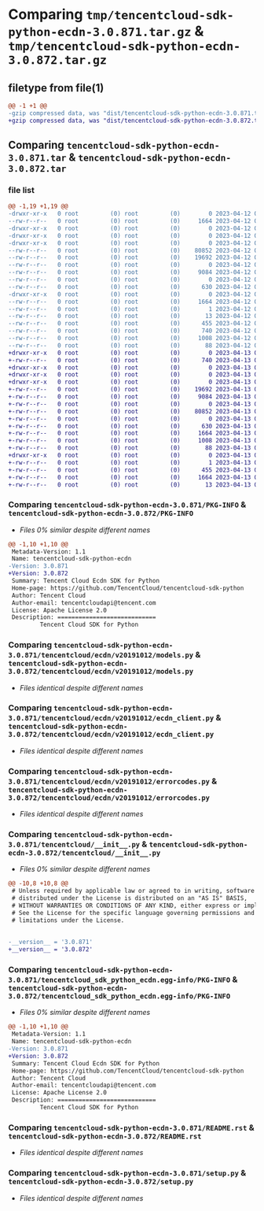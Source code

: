 # Comparing `tmp/tencentcloud-sdk-python-ecdn-3.0.871.tar.gz` & `tmp/tencentcloud-sdk-python-ecdn-3.0.872.tar.gz`

## filetype from file(1)

```diff
@@ -1 +1 @@
-gzip compressed data, was "dist/tencentcloud-sdk-python-ecdn-3.0.871.tar", last modified: Wed Apr 12 00:23:41 2023, max compression
+gzip compressed data, was "dist/tencentcloud-sdk-python-ecdn-3.0.872.tar", last modified: Thu Apr 13 00:40:39 2023, max compression
```

## Comparing `tencentcloud-sdk-python-ecdn-3.0.871.tar` & `tencentcloud-sdk-python-ecdn-3.0.872.tar`

### file list

```diff
@@ -1,19 +1,19 @@
-drwxr-xr-x   0 root         (0) root         (0)        0 2023-04-12 00:23:41.000000 tencentcloud-sdk-python-ecdn-3.0.871/
--rw-r--r--   0 root         (0) root         (0)     1664 2023-04-12 00:23:41.000000 tencentcloud-sdk-python-ecdn-3.0.871/PKG-INFO
-drwxr-xr-x   0 root         (0) root         (0)        0 2023-04-12 00:23:41.000000 tencentcloud-sdk-python-ecdn-3.0.871/tencentcloud/
-drwxr-xr-x   0 root         (0) root         (0)        0 2023-04-12 00:23:41.000000 tencentcloud-sdk-python-ecdn-3.0.871/tencentcloud/ecdn/
-drwxr-xr-x   0 root         (0) root         (0)        0 2023-04-12 00:23:41.000000 tencentcloud-sdk-python-ecdn-3.0.871/tencentcloud/ecdn/v20191012/
--rw-r--r--   0 root         (0) root         (0)    80852 2023-04-12 00:23:41.000000 tencentcloud-sdk-python-ecdn-3.0.871/tencentcloud/ecdn/v20191012/models.py
--rw-r--r--   0 root         (0) root         (0)    19692 2023-04-12 00:23:41.000000 tencentcloud-sdk-python-ecdn-3.0.871/tencentcloud/ecdn/v20191012/ecdn_client.py
--rw-r--r--   0 root         (0) root         (0)        0 2023-04-12 00:23:41.000000 tencentcloud-sdk-python-ecdn-3.0.871/tencentcloud/ecdn/v20191012/__init__.py
--rw-r--r--   0 root         (0) root         (0)     9084 2023-04-12 00:23:41.000000 tencentcloud-sdk-python-ecdn-3.0.871/tencentcloud/ecdn/v20191012/errorcodes.py
--rw-r--r--   0 root         (0) root         (0)        0 2023-04-12 00:23:41.000000 tencentcloud-sdk-python-ecdn-3.0.871/tencentcloud/ecdn/__init__.py
--rw-r--r--   0 root         (0) root         (0)      630 2023-04-12 00:23:41.000000 tencentcloud-sdk-python-ecdn-3.0.871/tencentcloud/__init__.py
-drwxr-xr-x   0 root         (0) root         (0)        0 2023-04-12 00:23:41.000000 tencentcloud-sdk-python-ecdn-3.0.871/tencentcloud_sdk_python_ecdn.egg-info/
--rw-r--r--   0 root         (0) root         (0)     1664 2023-04-12 00:23:41.000000 tencentcloud-sdk-python-ecdn-3.0.871/tencentcloud_sdk_python_ecdn.egg-info/PKG-INFO
--rw-r--r--   0 root         (0) root         (0)        1 2023-04-12 00:23:41.000000 tencentcloud-sdk-python-ecdn-3.0.871/tencentcloud_sdk_python_ecdn.egg-info/dependency_links.txt
--rw-r--r--   0 root         (0) root         (0)       13 2023-04-12 00:23:41.000000 tencentcloud-sdk-python-ecdn-3.0.871/tencentcloud_sdk_python_ecdn.egg-info/top_level.txt
--rw-r--r--   0 root         (0) root         (0)      455 2023-04-12 00:23:41.000000 tencentcloud-sdk-python-ecdn-3.0.871/tencentcloud_sdk_python_ecdn.egg-info/SOURCES.txt
--rw-r--r--   0 root         (0) root         (0)      740 2023-04-12 00:23:41.000000 tencentcloud-sdk-python-ecdn-3.0.871/README.rst
--rw-r--r--   0 root         (0) root         (0)     1008 2023-04-12 00:23:41.000000 tencentcloud-sdk-python-ecdn-3.0.871/setup.py
--rw-r--r--   0 root         (0) root         (0)       88 2023-04-12 00:23:41.000000 tencentcloud-sdk-python-ecdn-3.0.871/setup.cfg
+drwxr-xr-x   0 root         (0) root         (0)        0 2023-04-13 00:40:39.000000 tencentcloud-sdk-python-ecdn-3.0.872/
+-rw-r--r--   0 root         (0) root         (0)      740 2023-04-13 00:40:39.000000 tencentcloud-sdk-python-ecdn-3.0.872/README.rst
+drwxr-xr-x   0 root         (0) root         (0)        0 2023-04-13 00:40:39.000000 tencentcloud-sdk-python-ecdn-3.0.872/tencentcloud/
+drwxr-xr-x   0 root         (0) root         (0)        0 2023-04-13 00:40:39.000000 tencentcloud-sdk-python-ecdn-3.0.872/tencentcloud/ecdn/
+drwxr-xr-x   0 root         (0) root         (0)        0 2023-04-13 00:40:39.000000 tencentcloud-sdk-python-ecdn-3.0.872/tencentcloud/ecdn/v20191012/
+-rw-r--r--   0 root         (0) root         (0)    19692 2023-04-13 00:40:39.000000 tencentcloud-sdk-python-ecdn-3.0.872/tencentcloud/ecdn/v20191012/ecdn_client.py
+-rw-r--r--   0 root         (0) root         (0)     9084 2023-04-13 00:40:39.000000 tencentcloud-sdk-python-ecdn-3.0.872/tencentcloud/ecdn/v20191012/errorcodes.py
+-rw-r--r--   0 root         (0) root         (0)        0 2023-04-13 00:40:39.000000 tencentcloud-sdk-python-ecdn-3.0.872/tencentcloud/ecdn/v20191012/__init__.py
+-rw-r--r--   0 root         (0) root         (0)    80852 2023-04-13 00:40:39.000000 tencentcloud-sdk-python-ecdn-3.0.872/tencentcloud/ecdn/v20191012/models.py
+-rw-r--r--   0 root         (0) root         (0)        0 2023-04-13 00:40:39.000000 tencentcloud-sdk-python-ecdn-3.0.872/tencentcloud/ecdn/__init__.py
+-rw-r--r--   0 root         (0) root         (0)      630 2023-04-13 00:40:39.000000 tencentcloud-sdk-python-ecdn-3.0.872/tencentcloud/__init__.py
+-rw-r--r--   0 root         (0) root         (0)     1664 2023-04-13 00:40:39.000000 tencentcloud-sdk-python-ecdn-3.0.872/PKG-INFO
+-rw-r--r--   0 root         (0) root         (0)     1008 2023-04-13 00:40:39.000000 tencentcloud-sdk-python-ecdn-3.0.872/setup.py
+-rw-r--r--   0 root         (0) root         (0)       88 2023-04-13 00:40:39.000000 tencentcloud-sdk-python-ecdn-3.0.872/setup.cfg
+drwxr-xr-x   0 root         (0) root         (0)        0 2023-04-13 00:40:39.000000 tencentcloud-sdk-python-ecdn-3.0.872/tencentcloud_sdk_python_ecdn.egg-info/
+-rw-r--r--   0 root         (0) root         (0)        1 2023-04-13 00:40:39.000000 tencentcloud-sdk-python-ecdn-3.0.872/tencentcloud_sdk_python_ecdn.egg-info/dependency_links.txt
+-rw-r--r--   0 root         (0) root         (0)      455 2023-04-13 00:40:39.000000 tencentcloud-sdk-python-ecdn-3.0.872/tencentcloud_sdk_python_ecdn.egg-info/SOURCES.txt
+-rw-r--r--   0 root         (0) root         (0)     1664 2023-04-13 00:40:39.000000 tencentcloud-sdk-python-ecdn-3.0.872/tencentcloud_sdk_python_ecdn.egg-info/PKG-INFO
+-rw-r--r--   0 root         (0) root         (0)       13 2023-04-13 00:40:39.000000 tencentcloud-sdk-python-ecdn-3.0.872/tencentcloud_sdk_python_ecdn.egg-info/top_level.txt
```

### Comparing `tencentcloud-sdk-python-ecdn-3.0.871/PKG-INFO` & `tencentcloud-sdk-python-ecdn-3.0.872/PKG-INFO`

 * *Files 0% similar despite different names*

```diff
@@ -1,10 +1,10 @@
 Metadata-Version: 1.1
 Name: tencentcloud-sdk-python-ecdn
-Version: 3.0.871
+Version: 3.0.872
 Summary: Tencent Cloud Ecdn SDK for Python
 Home-page: https://github.com/TencentCloud/tencentcloud-sdk-python
 Author: Tencent Cloud
 Author-email: tencentcloudapi@tencent.com
 License: Apache License 2.0
 Description: ============================
         Tencent Cloud SDK for Python
```

### Comparing `tencentcloud-sdk-python-ecdn-3.0.871/tencentcloud/ecdn/v20191012/models.py` & `tencentcloud-sdk-python-ecdn-3.0.872/tencentcloud/ecdn/v20191012/models.py`

 * *Files identical despite different names*

### Comparing `tencentcloud-sdk-python-ecdn-3.0.871/tencentcloud/ecdn/v20191012/ecdn_client.py` & `tencentcloud-sdk-python-ecdn-3.0.872/tencentcloud/ecdn/v20191012/ecdn_client.py`

 * *Files identical despite different names*

### Comparing `tencentcloud-sdk-python-ecdn-3.0.871/tencentcloud/ecdn/v20191012/errorcodes.py` & `tencentcloud-sdk-python-ecdn-3.0.872/tencentcloud/ecdn/v20191012/errorcodes.py`

 * *Files identical despite different names*

### Comparing `tencentcloud-sdk-python-ecdn-3.0.871/tencentcloud/__init__.py` & `tencentcloud-sdk-python-ecdn-3.0.872/tencentcloud/__init__.py`

 * *Files 0% similar despite different names*

```diff
@@ -10,8 +10,8 @@
 # Unless required by applicable law or agreed to in writing, software
 # distributed under the License is distributed on an "AS IS" BASIS,
 # WITHOUT WARRANTIES OR CONDITIONS OF ANY KIND, either express or implied.
 # See the License for the specific language governing permissions and
 # limitations under the License.
 
 
-__version__ = '3.0.871'
+__version__ = '3.0.872'
```

### Comparing `tencentcloud-sdk-python-ecdn-3.0.871/tencentcloud_sdk_python_ecdn.egg-info/PKG-INFO` & `tencentcloud-sdk-python-ecdn-3.0.872/tencentcloud_sdk_python_ecdn.egg-info/PKG-INFO`

 * *Files 0% similar despite different names*

```diff
@@ -1,10 +1,10 @@
 Metadata-Version: 1.1
 Name: tencentcloud-sdk-python-ecdn
-Version: 3.0.871
+Version: 3.0.872
 Summary: Tencent Cloud Ecdn SDK for Python
 Home-page: https://github.com/TencentCloud/tencentcloud-sdk-python
 Author: Tencent Cloud
 Author-email: tencentcloudapi@tencent.com
 License: Apache License 2.0
 Description: ============================
         Tencent Cloud SDK for Python
```

### Comparing `tencentcloud-sdk-python-ecdn-3.0.871/README.rst` & `tencentcloud-sdk-python-ecdn-3.0.872/README.rst`

 * *Files identical despite different names*

### Comparing `tencentcloud-sdk-python-ecdn-3.0.871/setup.py` & `tencentcloud-sdk-python-ecdn-3.0.872/setup.py`

 * *Files identical despite different names*

